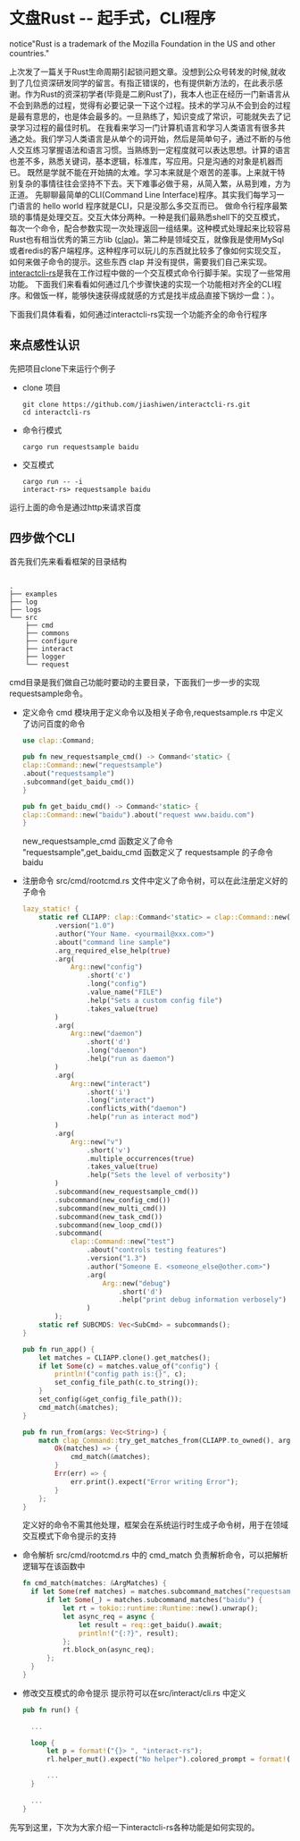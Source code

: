 # 文盘Rust -- 起手式，CLI程序
notice"Rust is a trademark of the Mozilla Foundation in the US and other countries."


上次发了一篇关于Rust生命周期引起锁问题文章。没想到公众号转发的时候,就收到了几位资深研发同学的留言。有指正错误的，也有提供新方法的，在此表示感谢。作为Rust的资深初学者(毕竟是二刷Rust了)，我本人也正在经历一门新语言从不会到熟悉的过程，觉得有必要记录一下这个过程。技术的学习从不会到会的过程是最有意思的，也是体会最多的。一旦熟练了，知识变成了常识，可能就失去了记录学习过程的最佳时机。
在我看来学习一门计算机语言和学习人类语言有很多共通之处。我们学习人类语言是从单个的词开始，然后是简单句子，通过不断的与他人交互练习掌握语法和语言习惯。当熟练到一定程度就可以表达思想。计算的语言也差不多，熟悉关键词，基本逻辑，标准库，写应用。只是沟通的对象是机器而已。
既然是学就不能在开始搞的太难。学习本来就是个艰苦的差事。上来就干特别复杂的事情往往会坚持不下去。天下难事必做于易，从简入繁，从易到难，方为正道。
先聊聊最简单的CLI(Command Line Interface)程序。其实我们每学习一门语言的 hello world 程序就是CLI，只是没那么多交互而已。
做命令行程序最繁琐的事情是处理交互。交互大体分两种。一种是我们最熟悉shell下的交互模式，每次一个命令，配合参数实现一次处理返回一组结果。这种模式处理起来比较容易Rust也有相当优秀的第三方lib ([clap](https://crates.io/crates/clap))。第二种是领域交互，就像我是使用MySql或者redis的客户端程序。这种程序可以玩儿的东西就比较多了像如何实现交互，如何来做子命令的提示。这些东西 clap 并没有提供，需要我们自己来实现。
[interactcli-rs](https://github.com/jiashiwen/interactcli-rs)是我在工作过程中做的一个交互模式命令行脚手架。实现了一些常用功能。
下面我们来看看如何通过几个步骤快速的实现一个功能相对齐全的CLI程序。和做饭一样，能够快速获得成就感的方式是找半成品直接下锅炒一盘：）。


下面我们具体看看，如何通过interactcli-rs实现一个功能齐全的命令行程序

## 来点感性认识

先把项目clone下来运行个例子

* clone 项目

  ```shell
  git clone https://github.com/jiashiwen/interactcli-rs.git
  cd interactcli-rs
  ```

* 命令行模式

  ```shell
  cargo run requestsample baidu
  ```

* 交互模式
  
  ```shell
  cargo run -- -i
  interact-rs> requestsample baidu
  ```

运行上面的命令是通过http来请求百度

## 四步做个CLI

首先我们先来看看框架的目录结构

```shell

.
├── examples
├── log
├── logs
└── src
    ├── cmd
    ├── commons
    ├── configure
    ├── interact
    ├── logger
    └── request
```

cmd目录是我们做自己功能时要动的主要目录，下面我们一步一步的实现requestsample命令。

* 定义命令
  cmd 模块用于定义命令以及相关子命令,requestsample.rs 中定义了访问百度的命令

  ```rust
  use clap::Command;
    
  pub fn new_requestsample_cmd() -> Command<'static> {
  clap::Command::new("requestsample")
  .about("requestsample")
  .subcommand(get_baidu_cmd())
  }
  
  pub fn get_baidu_cmd() -> Command<'static> {
  clap::Command::new("baidu").about("request www.baidu.com")
  }
  ```

  new_requestsample_cmd 函数定义了命令 "requestsample",get_baidu_cmd 函数定义了 requestsample 的子命令 baidu

* 注册命令
  src/cmd/rootcmd.rs 文件中定义了命令树，可以在此注册定义好的子命令

  ```rust
  lazy_static! {
      static ref CLIAPP: clap::Command<'static> = clap::Command::new("interact-rs")
          .version("1.0")
          .author("Your Name. <yourmail@xxx.com>")
          .about("command line sample")
          .arg_required_else_help(true)
          .arg(
              Arg::new("config")
                  .short('c')
                  .long("config")
                  .value_name("FILE")
                  .help("Sets a custom config file")
                  .takes_value(true)
          )
          .arg(
              Arg::new("daemon")
                  .short('d')
                  .long("daemon")
                  .help("run as daemon")
          )
          .arg(
              Arg::new("interact")
                  .short('i')
                  .long("interact")
                  .conflicts_with("daemon")
                  .help("run as interact mod")
          )
          .arg(
              Arg::new("v")
                  .short('v')
                  .multiple_occurrences(true)
                  .takes_value(true)
                  .help("Sets the level of verbosity")
          )
          .subcommand(new_requestsample_cmd())
          .subcommand(new_config_cmd())
          .subcommand(new_multi_cmd())
          .subcommand(new_task_cmd())
          .subcommand(new_loop_cmd())
          .subcommand(
              clap::Command::new("test")
                  .about("controls testing features")
                  .version("1.3")
                  .author("Someone E. <someone_else@other.com>")
                  .arg(
                      Arg::new("debug")
                          .short('d')
                          .help("print debug information verbosely")
                  )
          );
      static ref SUBCMDS: Vec<SubCmd> = subcommands();
  }
  
  pub fn run_app() {
      let matches = CLIAPP.clone().get_matches();
      if let Some(c) = matches.value_of("config") {
          println!("config path is:{}", c);
          set_config_file_path(c.to_string());
      }
      set_config(&get_config_file_path());
      cmd_match(&matches);
  }
  
  pub fn run_from(args: Vec<String>) {
      match clap_Command::try_get_matches_from(CLIAPP.to_owned(), args.clone()) {
          Ok(matches) => {
              cmd_match(&matches);
          }
          Err(err) => {
              err.print().expect("Error writing Error");
          }
      };
  }

  ```

  定义好的命令不需其他处理，框架会在系统运行时生成子命令树，用于在领域交互模式下命令提示的支持


* 命令解析
  src/cmd/rootcmd.rs 中的 cmd_match 负责解析命令，可以把解析逻辑写在该函数中

  ```rust
  fn cmd_match(matches: &ArgMatches) {   
    if let Some(ref matches) = matches.subcommand_matches("requestsample") {
        if let Some(_) = matches.subcommand_matches("baidu") {
            let rt = tokio::runtime::Runtime::new().unwrap();
            let async_req = async {
                let result = req::get_baidu().await;
                println!("{:?}", result);
            };
            rt.block_on(async_req);
        };
    }
  }
  ```
  
* 修改交互模式的命令提示
  提示符可以在src/interact/cli.rs 中定义

  ```rust
  pub fn run() {
    
    ...

    loop {
        let p = format!("{}> ", "interact-rs");
        rl.helper_mut().expect("No helper").colored_prompt = format!("\x1b[1;32m{}\x1b[0m", p);

        ...
    }
    
    ...
  }

  ```

先写到这里，下次为大家介绍一下interactcli-rs各种功能是如何实现的。
